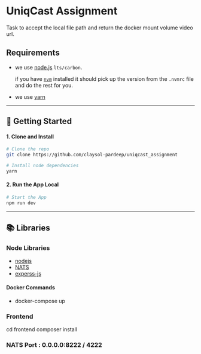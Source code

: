 # UniqCast Assignment

Task to accept the local file path and return the docker mount volume video url.

## Requirements

-   we use [node.js](https://nodejs.org/en/) `lts/carbon`.

    if you have [`nvm`](https://github.com/creationix/nvm) installed it should pick up the version from the `.nvmrc` file and do the rest for you.

-   we use [yarn](https://yarnpkg.com/en/docs/install)

---

## 🚀 Getting Started

#### 1. Clone and Install

```bash
# Clone the repo
git clone https://github.com/claysol-pardeep/uniqcast_assignment

# Install node dependencies
yarn
```

#### 2. Run the App Local

```bash
# Start the App
npm run dev
```

---

## 📚 Libraries

### Node Libraries

-   [nodejs](https://nodejs.org/en/download/)
-   [NATS](https://www.npmjs.com/package/nats)
-   [experss-js](https://expressjs.com/)

#### Docker Commands

-   docker-compose up

### Frontend

cd frontend
composer install

### NATS Port : 0.0.0.0:8222 / 4222
